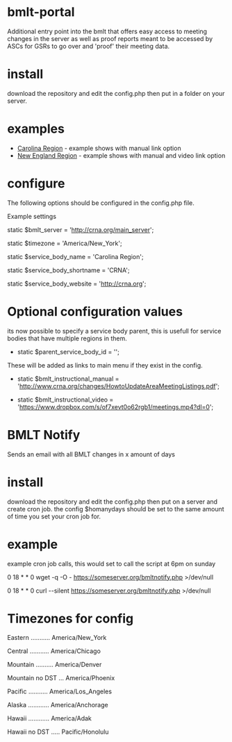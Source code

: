 # bmlt-portal
Additional entry point into the bmlt that offers easy access to meeting changes in the server as well as proof reports meant to be accessed by ASCs for GSRs to go over and 'proof' their meeting data.

# install
download the repository and edit the config.php then put in a folder on your server.

# examples
 * [Carolina Region](http://crna.org/changes) - example shows with manual link option
 * [New England Region](https://nerna.org/changes) - example shows with manual and video link option

# configure
The following options should be configured in the config.php file.

Example settings

static $bmlt_server = 'http://crna.org/main_server';

static $timezone = 'America/New_York';

static $service_body_name = 'Carolina Region';

static $service_body_shortname = 'CRNA';

static $service_body_website = 'http://crna.org';




# Optional configuration values

its now possible to specify a service body parent, this is usefull for service bodies that have multiple regions in them.

* static $parent_service_body_id = '';



These will be added as links to main menu if they exist in the config.

* static $bmlt_instructional_manual = 'http://www.crna.org/changes/HowtoUpdateAreaMeetingListings.pdf';

* static $bmlt_instructional_video = 'https://www.dropbox.com/s/of7xevt0o62rgb1/meetings.mp4?dl=0';

# BMLT Notify

Sends an email with all BMLT changes in x amount of days

# install
download the repository and edit the config.php then put on a server and create cron job. the config $homanydays should be set to the same amount of time you set your cron job for.

# example
example cron job calls, this would set to call the script at 6pm on sunday

0 18 * * 0 wget -q -O - https://someserver.org/bmltnotify.php >/dev/null 

0 18 * * 0 curl --silent https://someserver.org/bmltnotify.php >/dev/null

# Timezones for config
Eastern ........... America/New_York

Central ........... America/Chicago

Mountain .......... America/Denver

Mountain no DST ... America/Phoenix

Pacific ........... America/Los_Angeles

Alaska ............ America/Anchorage

Hawaii ............ America/Adak

Hawaii no DST ..... Pacific/Honolulu